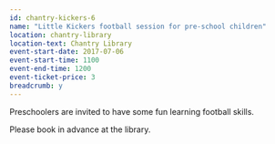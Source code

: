 ```yaml
---
id: chantry-kickers-6
name: "Little Kickers football session for pre-school children"
location: chantry-library
location-text: Chantry Library
event-start-date: 2017-07-06
event-start-time: 1100
event-end-time: 1200
event-ticket-price: 3
breadcrumb: y
---
```


Preschoolers are invited to have some fun learning football skills.

Please book in advance at the library.
